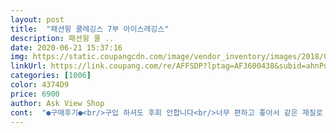 ```yaml
---
layout: post 
title:  "패션윙 쿨레깅스 7부 아이스레깅스" 
description: 패션윙 쿨 ..
date: 2020-06-21 15:37:16 
img: https://static.coupangcdn.com/image/vendor_inventory/images/2018/03/20/14/3/fc16667e-62eb-4b19-b568-277d751ee0d6.jpg 
linkUrl: https://link.coupang.com/re/AFFSDP?lptag=AF3600438&subid=ahnPublicAsk&pageKey=90426059&itemId=282069551&vendorItemId=3583383509&traceid=V0-113-c5daf23f631f4120 
categories: [1006] 
color: 4374D9 
price: 6900 
author: Ask View Shop 
cont:  "●구매후기●<br/>구입 하셔도 후회 안합니다<br/>너무 편하고 좋아서 같은 재질로 찾았고,<br/>많이 파세요<br/>면쫄바지랑 달라요.<br/><br/>무릎 좀 아래 기장이에요.<br/><br/>시원해지면 롱레깅스도 구입하고 싶을 만큼 만족 합니다<br/>신축성도 좋고 맨질맨질한 쿨 소재의 질감도 너무 좋아요.<br/><br/>운동하면서 시원하게 입을수 있어서 좋아요^^<br/>원단이 신축성이 좋은데 어딘가 좀 타이트한 느낌도 드네요.<br/><br/>잘 찾았습니다.<br/><br/>제가 원하는 폴리에스터 재질입니다.<br/><br/>집에서 이 원단으로 된긴 레깅스 입고있는데<br/>짧은 원피스 입을때 민망하지않게 입으려고 구매했어요<br/>팬티가 비칩니다.<br/><br/>편한 느낌과 쭉쭉 잘 늘어나고ㅎ<br/>" 
---
```

